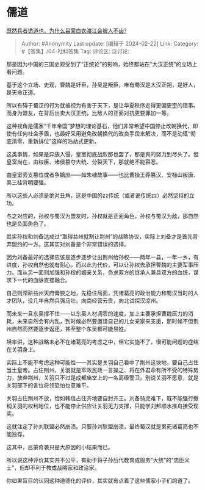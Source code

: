 # 儒道
[既然兵者诡道也，为什么吕蒙白衣渡江会被人不齿?](https://www.zhihu.com/question/633168081/answer/3404417110)

> Author: #Anonymity
> Last update: [编辑于 2024-02-22]
> Link:
> Category: #【答集】/04-社科答集
> Tag: 
> 评论区:
> 泛讨论:

那是因为中国的三国史观受到了“正统论”的影响，始终都站在“大汉正统”的立场上看问题。

基于这个立场、史观，曹魏是奸臣，孙吴是叛臣，唯有蜀汉是大汉正朔，是好人，是天命正道。

所以有碍于蜀汉的行为就被视为有害于天下，是让华夏秩序走得更偏更歪的错事。而身为盟友，在背后出卖大汉正统，比敌人的正面对抗更要罪加一等。

这种视角是儒家“千年帝国”梦想的理论基石，他们非常希望中国停止改朝换代，即使有任何社会矛盾，也最好采用避免改朝换代的改良手段来解决，而不是动辄“彻底清零、重新排位”这样的浩劫式更新。

这类事情，如果是异族入侵，皇室彻底战败那也罢了，那是真的努力到尽头了。但皇室尚在，由权臣、诸侯篡夺大统、分裂天下，那就绝不能容忍。

由皇室旁支篡位或者争嫡庶——如朱棣故事——也比曹操王莽篡汉、安禄山叛唐、吴三桂背明要强。

所以这些人必须是绝对丑角，这是中国的zz传统（或者说传统zz）必然坚持的立场。

与之对应的，孙权与蜀汉为盟友时，孙权就是正面角色，孙权与蜀汉为敌，那自然也是负面角色了。

其实孙权和刘备达成过“取得益州就割让荆州”的战略协议，实际上刘备才是首先背弃盟约的一方。这其实对刘备是个非常错误的选择。

因为刘备最好的选择应该是逐步逐步让出荆州给孙权——两年一县，一年一乡，有进度，孙权自然也就有耐心。而以此为代价，可以让孙权去承担曹魏的主要军事压力。而从另一面则加强和孙权的姻亲关系，务求双方的继承人兼具双方的血统，谋求下一代的血脉直接融合。

自己则深耕益州天府膏腴之地，先稳住局面，凭诸葛亮的政治能力和蜀汉当时的人才团队，没几年自然兵强马壮。向南经营云贵，向北试探汉凉州。

而未来一旦东吴撑不住——以东吴人材凋零的速度，加上主要承担曹魏压力的消耗，未来自然会有内乱，到时候必然要邀请自己的儿女亲家来支援，那时候不但荆州自然而然要逐步返还，甚至整个东吴都可能易姓。

坦率讲，这种战略未必不在诸葛亮的考虑之中，但它实施不了，很可能问题的症结在关羽身上。

实际上不能不考虑这种可能性——其实是关羽自己看中了荆州这块地，要自己占住当土皇帝。占住荆州，关羽就是军政民政一言操之、将在外君命有所不受的特殊势力，放弃荆州，关羽只不过是成都庙堂上的一名高级警卫。别说关羽不愿意，就是关羽部下的各位将领恐怕也意难平。

关羽占住荆州不放，恰如韩信占住齐地要自封齐王。刘备骑虎难下，既不能强行撤销关羽的权利地位，也不能停止供应让关羽无力支撑，只能学刘邦顺水推舟接受现实。

这就注定了孙刘联盟必然崩溃。只要孙刘联盟崩溃，最终蜀汉就是累死诸葛亮也不能独存。

这其中，吕蒙奇袭只是大原因的小结果而已。

所以说这种评价其实并不公平，有助于将子孙后代教育成服务“大统”的“忠臣义士”，但却不利于教成战略家和政治家。

你如果盲目的认同这种道德化的评价，其实就有点着了这些儒家小子们的道了。
